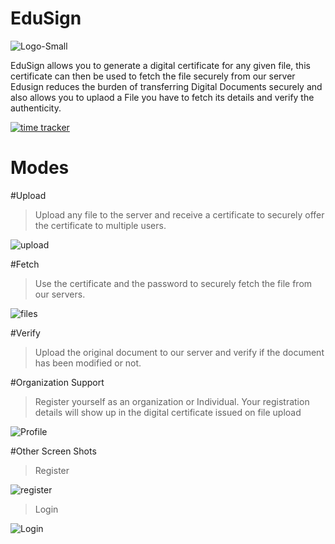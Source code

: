 # EduSign
![Logo-Small](https://user-images.githubusercontent.com/20601717/73237781-ba17cb00-41bc-11ea-823b-81b2902abb09.jpg)


EduSign allows you to generate a digital certificate for any given file, this certificate can then be used to fetch the file securely from our server Edusign reduces the burden of transferring Digital Documents securely and also allows you to uplaod a File you have to fetch its details and verify the authenticity.

[![time tracker](https://wakatime.com/badge/github/sanath1599/EduSign.svg)](https://wakatime.com/badge/github/sanath1599/EduSign)
# Modes

#Upload
>Upload any file to the server and receive a certificate to securely offer the certificate to multiple users.

![upload](https://user-images.githubusercontent.com/20601717/73334684-61673180-4293-11ea-96ca-d28d904cb111.png)

#Fetch
>Use the certificate and the password to securely fetch the file from our servers.

![files](https://user-images.githubusercontent.com/20601717/73334679-60ce9b00-4293-11ea-9d59-12dd1ce72579.png)

#Verify
>Upload the original document to our server and verify if the document has been modified or not. 

#Organization Support
>Register yourself as an organization or Individual. 
>Your registration details will show up in the digital certificate issued on file upload

![Profile](https://user-images.githubusercontent.com/20601717/73334682-60ce9b00-4293-11ea-94f7-fcabe8b7f055.png)

#Other Screen Shots

>Register

![register](https://user-images.githubusercontent.com/20601717/73334683-60ce9b00-4293-11ea-8c5b-7e4eaa07dd44.png)

>Login

![Login](https://user-images.githubusercontent.com/20601717/73334680-60ce9b00-4293-11ea-9894-3b1180097cb2.png)

